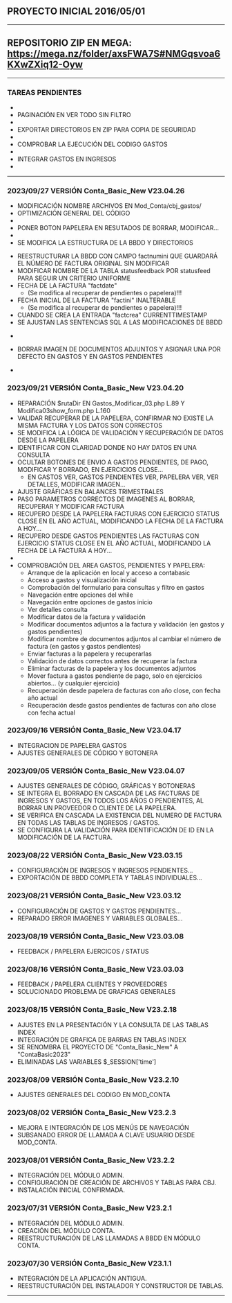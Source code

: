 ## PROYECTO INICIAL 2016/05/01
----
## REPOSITORIO ZIP EN MEGA: https://mega.nz/folder/axsFWA7S#NMGqsvoa6KXwZXiq12-Oyw
----
### TAREAS PENDIENTES

- 
- PAGINACIÓN EN VER TODO SIN FILTRO
- 
- EXPORTAR DIRECTORIOS EN ZIP PARA COPIA DE SEGURIDAD
- 
- COMPROBAR LA EJECUCIÓN DEL CODIGO GASTOS
- 
- INTEGRAR GASTOS EN INGRESOS
- 
----
### 2023/09/27 VERSIÓN Conta_Basic_New V23.04.26

- MODIFICACIÓN NOMBRE ARCHIVOS EN Mod_Conta/cbj_gastos/
- OPTIMIZACIÓN GENERAL DEL CÓDIGO
- 
- PONER BOTON PAPELERA EN RESUTADOS DE BORRAR, MODIFICAR...
- 
- SE MODIFICA LA ESTRUCTURA DE LA BBDD Y DIRECTORIOS
+ REESTRUCTURAR LA BBDD CON CAMPO factnumini QUE GUARDARÁ EL NÚMERO DE FACTURA ORIGINAL SIN MODIFICAR
+ MODIFICAR NOMBRE DE LA TABLA statusfeedback POR statusfeed PARA SEGUIR UN CRITERIO UNIFORME
+ FECHA DE LA FACTURA "factdate" 
    - (Se modifica al recuperar de pendientes o papelera)!!!
+ FECHA INICIAL DE LA FACTURA "factini" INALTERABLE
    - (Se modifica al recuperar de pendientes o papelera)!!!
+ CUANDO SE CREA LA ENTRADA "factcrea" CURRENTTIMESTAMP
+ SE AJUSTAN LAS SENTENCIAS SQL A LAS MODIFICACIONES DE BBDD
- 
+ BORRAR IMAGEN DE DOCUMENTOS ADJUNTOS Y ASIGNAR UNA POR DEFECTO EN GASTOS Y EN GASTOS PENDIENTES
- 

### 2023/09/21 VERSIÓN Conta_Basic_New V23.04.20

- REPARACIÓN $rutaDir EN Gastos_Modificar_03.php L.89 Y Modifica03show_form.php L.160
- VALIDAR RECUPERAR DE LA PAPELERA, CONFIRMAR NO EXISTE LA MISMA FACTURA Y LOS DATOS SON CORRECTOS
- SE MODIFICA LA LÓGICA DE VALIDACIÓN Y RECUPERACIÓN DE DATOS DESDE LA PAPELERA
- IDENTIFICAR CON CLARIDAD DONDE NO HAY DATOS EN UNA CONSULTA
- OCULTAR BOTONES DE ENVIO A GASTOS PENDIENTES, DE PAGO, MODIFICAR Y BORRADO, EN EJERCICIOS CLOSE...
    - EN GASTOS VER, GASTOS PENDIENTES VER, PAPELERA VER, VER DETALLES, MODIFICAR IMAGEN... 
- AJUSTE GRÁFICAS EN BALANCES TRIMESTRALES
- PASO PARAMETROS CORRECTOS DE IMAGENES AL BORRAR, RECUPERAR Y MODIFICAR FACTURA
- RECUPERO DESDE LA PAPELERA FACTURAS CON EJERCICIO STATUS CLOSE EN EL AÑO ACTUAL, MODIFICANDO LA FECHA DE LA FACTURA A HOY...
- RECUPERO DESDE GASTOS PENDIENTES LAS FACTURAS CON EJERCICIO STATUS CLOSE EN EL AÑO ACTUAL, MODIFICANDO LA FECHA DE LA FACTURA A HOY...
- 
- COMPROBACIÓN DEL AREA GASTOS, PENDIENTES Y PAPELERA:
    + Arranque de la aplicación en local y acceso a contabasic
    + Acceso a gastos y visualización inicial
    + Comprobación del formulario para consultas y filtro en gastos
    + Navegación entre opciones del while
    + Navegación entre opciones de gastos inicio
    + Ver detalles consulta
    + Modificar datos de la factura y validación
    + Modificar documentos adjuntos a la factura y validación (en gastos y gastos pendientes)
    + Modificar nombre de documentos adjuntos al cambiar el número de factura (en gastos y gastos pendientes)
    + Enviar facturas a la papelera y recuperarlas
    + Validación de datos correctos antes de recuperar la factura
    + Eliminar facturas de la papelera y los documentos adjuntos
    + Mover factura a gastos pendiente de pago, solo en ejercicios abiertos... (y cualquier ejercicio)
    + Recuperación desde papelera de facturas con año close, con fecha año actual
    + Recuperación desde gastos pendientes de facturas con año close con fecha actual

### 2023/09/16 VERSIÓN Conta_Basic_New V23.04.17

- INTEGRACION DE PAPELERA GASTOS
- AJUSTES GENERALES DE CÓDIGO Y BOTONERA

### 2023/09/05 VERSIÓN Conta_Basic_New V23.04.07

- AJUSTES GENERALES DE CÓDIGO, GRÁFICAS Y BOTONERAS
- SE INTEGRA EL BORRADO EN CASCADA DE LAS FACTURAS DE INGRESOS Y GASTOS, EN TODOS LOS AÑOS O PENDIENTES, AL BORRAR UN PROVEEDOR O CLIENTE DE LA PAPELERA.
- SE VERIFICA EN CASCADA LA EXISTENCIA DEL NUMERO DE FACTURA EN TODAS LAS TABLAS DE INGRESOS / GASTOS.
- SE CONFIGURA LA VALIDACIÓN PARA IDENTIFICACIÓN DE ID EN LA MODIFICACIÓN DE LA FACTURA.

### 2023/08/22 VERSIÓN Conta_Basic_New V23.03.15

- CONFIGURACIÓN DE INGRESOS Y INGRESOS PENDIENTES...
- EXPORTACIÓN DE BBDD COMPLETA Y TABLAS INDIVIDUALES...

### 2023/08/21 VERSIÓN Conta_Basic_New V23.03.12

- CONFIGURACIÓN DE GASTOS Y GASTOS PENDIENTES...
- REPARADO ERROR IMAGENES Y VARIABLES GLOBALES...

### 2023/08/19 VERSIÓN Conta_Basic_New V23.03.08

- FEEDBACK / PAPELERA EJERCICOS / STATUS

### 2023/08/16 VERSIÓN Conta_Basic_New V23.03.03

- FEEDBACK / PAPELERA CLIENTES Y PROVEEDORES
- SOLUCIONADO PROBLEMA DE GRAFICAS GENERALES

### 2023/08/15 VERSIÓN Conta_Basic_New V23.2.18

- AJUSTES EN LA PRESENTACIÓN Y LA CONSULTA DE LAS TABLAS INDEX
- INTEGRACIÓN DE GRAFICA DE BARRAS EN TABLAS INDEX
- SE RENOMBRA EL PROYECTO DE "Conta_Basic_New" A "ContaBasic2023"
- ELIMINADAS LAS VARIABLES $_SESSION['time']

### 2023/08/09 VERSIÓN Conta_Basic_New V23.2.10

- AJUSTES GENERALES DEL CODIGO EN MOD_CONTA

### 2023/08/02 VERSIÓN Conta_Basic_New V23.2.3

- MEJORA E INTEGRACIÓN DE LOS MENÚS DE NAVEGACIÓN
- SUBSANADO ERROR DE LLAMADA A CLAVE USUARIO DESDE MOD_CONTA.

### 2023/08/01 VERSIÓN Conta_Basic_New V23.2.2

- INTEGRACIÓN DEL MÓDULO ADMIN.
- CONFIGURACIÓN DE CREACIÓN DE ARCHIVOS Y TABLAS PARA CBJ.
- INSTALACIÓN INICIAL CONFIRMADA.

### 2023/07/31 VERSIÓN Conta_Basic_New V23.2.1

- INTEGRACIÓN DEL MÓDULO ADMIN.
- CREACIÓN DEL MÓDULO CONTA.
- REESTRUCTURACIÓN DE LAS LLAMADAS A BBDD EN MÓDULO CONTA.
    
### 2023/07/30 VERSIÓN Conta_Basic_New V23.1.1

- INTEGRACIÓN DE LA APLICACIÓN ANTIGUA.
- REESTRUCTURACIÓN DEL INSTALADOR Y CONSTRUCTOR DE TABLAS.
----